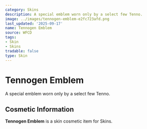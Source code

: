 ```yaml
---
category: Skins
description: A special emblem worn only by a select few Tenno.
image: ../images/tennogen-emblem-e2fc723afd.png
last_updated: '2025-09-17'
name: Tennogen Emblem
source: WFCD
tags:
- Skin
- Skins
tradable: false
type: Skin
---
```


# Tennogen Emblem

A special emblem worn only by a select few Tenno.

## Cosmetic Information

**Tennogen Emblem** is a skin cosmetic item for Skins.

